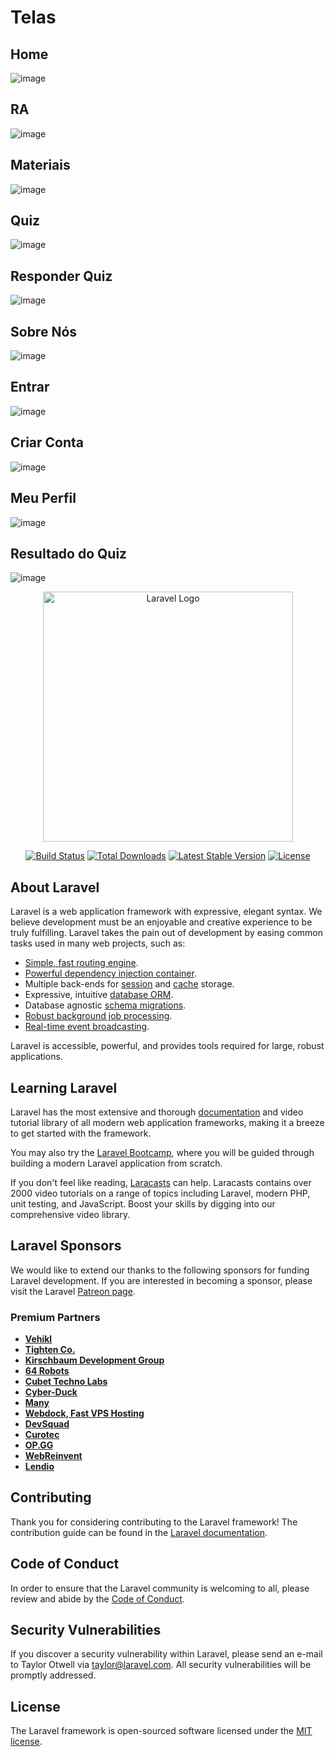
<!--
![image](https://github.com/JoaoEnrique13/ScienceAr/assets/99426704/0f215e28-6541-4a66-a3d9-4c20dacd2f32)
![image](https://github.com/JoaoEnrique13/ScienceAr/assets/99426704/58bd9a3b-af8e-4ba5-aadd-11ea882e6434)
-->

<h1>Telas</h1>
 
<h2>Home</h2>
 <img src="https://github.com/JoaoEnrique13/ScienceAr/assets/99426704/0f215e28-6541-4a66-a3d9-4c20dacd2f32" alt="image">

<h2>RA</h2>
<img src="https://github.com/JoaoEnrique13/ScienceAr/assets/99426704/58bd9a3b-af8e-4ba5-aadd-11ea882e6434" alt="image">

<h2>Materiais</h2>
<img src="https://github.com/JoaoEnrique13/ScienceAr/assets/99426704/5f40ea44-6209-4893-a2ba-7a442006e4da" alt="image">

<h2>Quiz</h2>
<img src="https://github.com/JoaoEnrique13/ScienceAr/assets/99426704/bbfabee5-8c7c-42c9-8703-c00f465da708" alt="image">

<h2>Responder Quiz</h2>
<img src="https://github.com/JoaoEnrique13/ScienceAr/assets/99426704/5dc8f421-838c-440b-b2a3-af06e439a2bf" alt="image">

<h2>Sobre Nós</h2>
<img src="https://github.com/JoaoEnrique13/ScienceAr/assets/99426704/3ceeedd9-d7b1-41b2-83c8-bbe3b781d33a" alt="image">

<h2>Entrar</h2>
<img src="https://github.com/JoaoEnrique13/ScienceAr/assets/99426704/b91ba514-3af8-4cf4-a223-d4116e285dc6" alt="image">

<h2>Criar Conta</h2>
<img src="https://github.com/JoaoEnrique13/ScienceAr/assets/99426704/d8d69729-61b2-4aa2-bb4f-17037b945bc4" alt="image">

<h2>Meu Perfil</h2>
<img src="https://github.com/JoaoEnrique13/ScienceAr/assets/99426704/e7147a41-c4c9-4985-8e94-533d1730c511" alt="image">

<h2>Resultado do Quiz</h2>
<img src="https://github.com/JoaoEnrique13/ScienceAr/assets/99426704/b778bc40-8711-4f6c-a7bf-cbee2901c0a3" alt="image">


<p align="center"><a href="https://laravel.com" target="_blank"><img src="https://raw.githubusercontent.com/laravel/art/master/logo-lockup/5%20SVG/2%20CMYK/1%20Full%20Color/laravel-logolockup-cmyk-red.svg" width="400" alt="Laravel Logo"></a></p>

<p align="center">
<a href="https://github.com/laravel/framework/actions"><img src="https://github.com/laravel/framework/workflows/tests/badge.svg" alt="Build Status"></a>
<a href="https://packagist.org/packages/laravel/framework"><img src="https://img.shields.io/packagist/dt/laravel/framework" alt="Total Downloads"></a>
<a href="https://packagist.org/packages/laravel/framework"><img src="https://img.shields.io/packagist/v/laravel/framework" alt="Latest Stable Version"></a>
<a href="https://packagist.org/packages/laravel/framework"><img src="https://img.shields.io/packagist/l/laravel/framework" alt="License"></a>
</p>

## About Laravel

Laravel is a web application framework with expressive, elegant syntax. We believe development must be an enjoyable and creative experience to be truly fulfilling. Laravel takes the pain out of development by easing common tasks used in many web projects, such as:

- [Simple, fast routing engine](https://laravel.com/docs/routing).
- [Powerful dependency injection container](https://laravel.com/docs/container).
- Multiple back-ends for [session](https://laravel.com/docs/session) and [cache](https://laravel.com/docs/cache) storage.
- Expressive, intuitive [database ORM](https://laravel.com/docs/eloquent).
- Database agnostic [schema migrations](https://laravel.com/docs/migrations).
- [Robust background job processing](https://laravel.com/docs/queues).
- [Real-time event broadcasting](https://laravel.com/docs/broadcasting).

Laravel is accessible, powerful, and provides tools required for large, robust applications.

## Learning Laravel

Laravel has the most extensive and thorough [documentation](https://laravel.com/docs) and video tutorial library of all modern web application frameworks, making it a breeze to get started with the framework.

You may also try the [Laravel Bootcamp](https://bootcamp.laravel.com), where you will be guided through building a modern Laravel application from scratch.

If you don't feel like reading, [Laracasts](https://laracasts.com) can help. Laracasts contains over 2000 video tutorials on a range of topics including Laravel, modern PHP, unit testing, and JavaScript. Boost your skills by digging into our comprehensive video library.

## Laravel Sponsors

We would like to extend our thanks to the following sponsors for funding Laravel development. If you are interested in becoming a sponsor, please visit the Laravel [Patreon page](https://patreon.com/taylorotwell).

### Premium Partners

- **[Vehikl](https://vehikl.com/)**
- **[Tighten Co.](https://tighten.co)**
- **[Kirschbaum Development Group](https://kirschbaumdevelopment.com)**
- **[64 Robots](https://64robots.com)**
- **[Cubet Techno Labs](https://cubettech.com)**
- **[Cyber-Duck](https://cyber-duck.co.uk)**
- **[Many](https://www.many.co.uk)**
- **[Webdock, Fast VPS Hosting](https://www.webdock.io/en)**
- **[DevSquad](https://devsquad.com)**
- **[Curotec](https://www.curotec.com/services/technologies/laravel/)**
- **[OP.GG](https://op.gg)**
- **[WebReinvent](https://webreinvent.com/?utm_source=laravel&utm_medium=github&utm_campaign=patreon-sponsors)**
- **[Lendio](https://lendio.com)**

## Contributing

Thank you for considering contributing to the Laravel framework! The contribution guide can be found in the [Laravel documentation](https://laravel.com/docs/contributions).

## Code of Conduct

In order to ensure that the Laravel community is welcoming to all, please review and abide by the [Code of Conduct](https://laravel.com/docs/contributions#code-of-conduct).

## Security Vulnerabilities

If you discover a security vulnerability within Laravel, please send an e-mail to Taylor Otwell via [taylor@laravel.com](mailto:taylor@laravel.com). All security vulnerabilities will be promptly addressed.

## License

The Laravel framework is open-sourced software licensed under the [MIT license](https://opensource.org/licenses/MIT).
